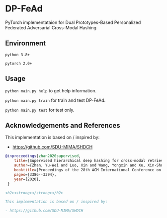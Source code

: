 # DP-FeAd

PyTorch implementataion for Dual Prototypes-Based Personalized Federated Adversarial Cross-Modal Hashing

## Environment

`python 3.8+`

`pytorch 2.0+`

## Usage

`python main.py help` to get help information.

`python main.py train` for train and test DP-FeAd.

`python main.py test` for test only.

## Acknowledgements and References 

This implementation is based on / inspired by:

- https://github.com/SDU-MIMA/SHDCH
  
```bibtex
@inproceedings{zhan2020supervised,
    title={Supervised hierarchical deep hashing for cross-modal retrieval},
    author={Zhan, Yu-Wei and Luo, Xin and Wang, Yongxin and Xu, Xin-Shun},
    booktitle={Proceedings of the 28th ACM International Conference on Multimedia},
    pages={3386--3394},
    year={2020},
 }

<h2><strong></strong></h2>

This implementation is based on / inspired by:

- https://github.com/SDU-MIMA/SHDCH
